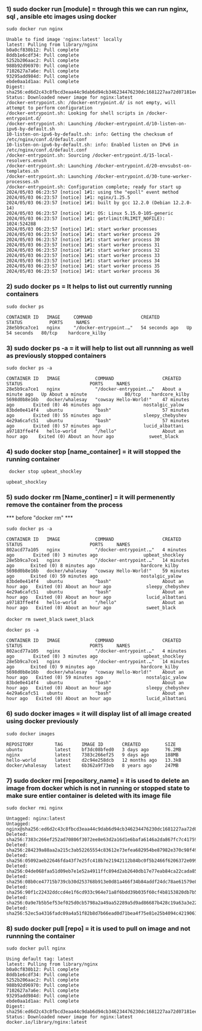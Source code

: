### 1) sudo docker run [module] = through this we can run nginx, sql , ansible etc images using docker 

``` sudo docker run nginx ```

```
Unable to find image 'nginx:latest' locally
latest: Pulling from library/nginx
b0a0cf830b12: Pull complete 
8ddb1e6cdf34: Pull complete 
5252b206aac2: Pull complete 
988b92d96970: Pull complete 
7102627a7a6e: Pull complete 
93295add984d: Pull complete 
ebde0aa1d1aa: Pull complete 
Digest: sha256:ed6d2c43c8fbcd3eaa44c9dab6d94cb346234476230dc1681227aa72d07181ee
Status: Downloaded newer image for nginx:latest
/docker-entrypoint.sh: /docker-entrypoint.d/ is not empty, will attempt to perform configuration
/docker-entrypoint.sh: Looking for shell scripts in /docker-entrypoint.d/
/docker-entrypoint.sh: Launching /docker-entrypoint.d/10-listen-on-ipv6-by-default.sh
10-listen-on-ipv6-by-default.sh: info: Getting the checksum of /etc/nginx/conf.d/default.conf
10-listen-on-ipv6-by-default.sh: info: Enabled listen on IPv6 in /etc/nginx/conf.d/default.conf
/docker-entrypoint.sh: Sourcing /docker-entrypoint.d/15-local-resolvers.envsh
/docker-entrypoint.sh: Launching /docker-entrypoint.d/20-envsubst-on-templates.sh
/docker-entrypoint.sh: Launching /docker-entrypoint.d/30-tune-worker-processes.sh
/docker-entrypoint.sh: Configuration complete; ready for start up
2024/05/03 06:23:57 [notice] 1#1: using the "epoll" event method
2024/05/03 06:23:57 [notice] 1#1: nginx/1.25.5
2024/05/03 06:23:57 [notice] 1#1: built by gcc 12.2.0 (Debian 12.2.0-14) 
2024/05/03 06:23:57 [notice] 1#1: OS: Linux 5.15.0-105-generic
2024/05/03 06:23:57 [notice] 1#1: getrlimit(RLIMIT_NOFILE): 1024:524288
2024/05/03 06:23:57 [notice] 1#1: start worker processes
2024/05/03 06:23:57 [notice] 1#1: start worker process 29
2024/05/03 06:23:57 [notice] 1#1: start worker process 30
2024/05/03 06:23:57 [notice] 1#1: start worker process 31
2024/05/03 06:23:57 [notice] 1#1: start worker process 32
2024/05/03 06:23:57 [notice] 1#1: start worker process 33
2024/05/03 06:23:57 [notice] 1#1: start worker process 34
2024/05/03 06:23:57 [notice] 1#1: start worker process 35
2024/05/03 06:23:57 [notice] 1#1: start worker process 36
```

### 2) sudo docker ps = It helps to list out currently running containers

``` sudo docker ps ```

```
CONTAINER ID   IMAGE     COMMAND                  CREATED          STATUS          PORTS     NAMES
28e5b9ca7ce1   nginx     "/docker-entrypoint.…"   54 seconds ago   Up 54 seconds   80/tcp    hardcore_kilby
```

### 3) sudo docker ps -a = it will help to list out all runnning as well as previously stopped containers

``` sudo docker ps -a ```
```
CONTAINER ID   IMAGE             COMMAND                  CREATED              STATUS                         PORTS     NAMES
28e5b9ca7ce1   nginx             "/docker-entrypoint.…"   About a minute ago   Up About a minute              80/tcp    hardcore_kilby
5698d0b8e16b   docker/whalesay   "cowsay Hello-World!"    47 minutes ago       Exited (0) 46 minutes ago                nostalgic_yalow
83bde0e414f4   ubuntu            "bash"                   57 minutes ago       Exited (0) 55 minutes ago                sleepy_chebyshev
4e29a6cafc51   ubuntu            "bash"                   57 minutes ago       Exited (0) 57 minutes ago                lucid_albattani
a97183ffe4f4   hello-world       "/hello"                 About an hour ago    Exited (0) About an hour ago             sweet_black
```

### 4) sudo docker stop [name_container] = it will stopped the running container 

``` docker stop upbeat_shockley```

``` upbeat_shockley ```


### 5) sudo docker rm [Name_continer] = it will permenently remove the container from the process

*** before "docker rm" ***

``` sudo docker ps -a ```

```
CONTAINER ID   IMAGE             COMMAND                  CREATED             STATUS                         PORTS     NAMES
802acd77a105   nginx             "/docker-entrypoint.…"   4 minutes ago       Exited (0) 3 minutes ago                 upbeat_shockley
28e5b9ca7ce1   nginx             "/docker-entrypoint.…"   14 minutes ago      Exited (0) 8 minutes ago                 hardcore_kilby
5698d0b8e16b   docker/whalesay   "cowsay Hello-World!"    59 minutes ago      Exited (0) 59 minutes ago                nostalgic_yalow
83bde0e414f4   ubuntu            "bash"                   About an hour ago   Exited (0) About an hour ago             sleepy_chebyshev
4e29a6cafc51   ubuntu            "bash"                   About an hour ago   Exited (0) About an hour ago             lucid_albattani
a97183ffe4f4   hello-world       "/hello"                 About an hour ago   Exited (0) About an hour ago             sweet_black
```
``` docker rm sweet_black ```
``` sweet_black ```


``` docker ps -a ```
```
CONTAINER ID   IMAGE             COMMAND                  CREATED             STATUS                         PORTS     NAMES
802acd77a105   nginx             "/docker-entrypoint.…"   4 minutes ago       Exited (0) 3 minutes ago                 upbeat_shockley
28e5b9ca7ce1   nginx             "/docker-entrypoint.…"   14 minutes ago      Exited (0) 9 minutes ago                 hardcore_kilby
5698d0b8e16b   docker/whalesay   "cowsay Hello-World!"    About an hour ago   Exited (0) 59 minutes ago                nostalgic_yalow
83bde0e414f4   ubuntu            "bash"                   About an hour ago   Exited (0) About an hour ago             sleepy_chebyshev
4e29a6cafc51   ubuntu            "bash"                   About an hour ago   Exited (0) About an hour ago             lucid_albattani
```

### 6) sudo docker images = it will display list of all image created using docker previously 


``` sudo docker images ```
```
REPOSITORY        TAG       IMAGE ID       CREATED         SIZE
ubuntu            latest    bf3dc08bfed0   3 days ago      76.2MB
nginx             latest    7383c266ef25   9 days ago      188MB
hello-world       latest    d2c94e258dcb   12 months ago   13.3kB
docker/whalesay   latest    6b362a9f73eb   8 years ago     247MB
```


### 7) sudo docker rmi [repository_name] = it is used to delete an image from docker which is not in running or stopped state to make sure entier container is deleted with its image file 

``` sudo docker rmi nginx ```

```
Untagged: nginx:latest
Untagged: nginx@sha256:ed6d2c43c8fbcd3eaa44c9dab6d94cb346234476230dc1681227aa72d07181ee
Deleted: sha256:7383c266ef252ad70806f3072ee8e63d2a16d1e6bafa6146a2da867fc7c41759
Deleted: sha256:284239a88aa2a215c3ab52265554c83612e73efea682954be87982e370c98f49
Deleted: sha256:05092aeb22646fda43f7e25fc418b7e21942112b84bc0f5b2466f6206372e099
Deleted: sha256:04de068faa51d09eb7e1e52a4911ffc894d2ab2640db17e77eab84ca22cada85
Deleted: sha256:08b0ce47715b739cb30d253768b913e0d81a466f34b84addf24dc78ae61579e8
Deleted: sha256:90f1c22432ddccd4e1f6cd933c964e71a8f6bdd39b035f60cf4b8153820db7b5
Deleted: sha256:0a9e7b5b5ef53ef025d0cb5798a2a49aa52289a5d9ad86687b428c19a63a3e22
Deleted: sha256:52ec5a4316fadc09a4a51f82b8d7b66ead0d71bea4f75e81e25b4094c4219061
```

### 8) sudo docker pull [repo] = it is used to pull on image and not runnning the container 

``` sudo docker pull nginx ```
```
Using default tag: latest
latest: Pulling from library/nginx
b0a0cf830b12: Pull complete 
8ddb1e6cdf34: Pull complete 
5252b206aac2: Pull complete 
988b92d96970: Pull complete 
7102627a7a6e: Pull complete 
93295add984d: Pull complete 
ebde0aa1d1aa: Pull complete 
Digest: sha256:ed6d2c43c8fbcd3eaa44c9dab6d94cb346234476230dc1681227aa72d07181ee
Status: Downloaded newer image for nginx:latest
docker.io/library/nginx:latest
```
